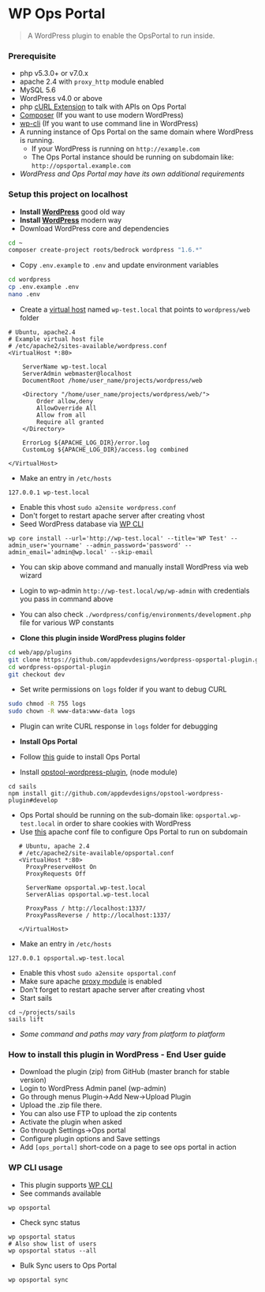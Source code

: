 # WP Ops Portal

> A WordPress plugin to enable the OpsPortal to run inside.


### Prerequisite
* php v5.3.0+ or v7.0.x
* apache 2.4 with ```proxy_http``` module enabled
* MySQL 5.6
* WordPress v4.0 or above
* php [cURL Extension](http://php.net/manual/en/book.curl.php) to talk with APIs on Ops Portal
* [Composer](https://getcomposer.org/download/) (If you want to use modern WordPress)
* [wp-cli](http://wp-cli.org/#installing) (If you want to use command line in WordPress)
* A running instance of Ops Portal on the same domain where WordPress is running.
    * If your WordPress is running on ```http://example.com```
    * The Ops Portal instance should be running on subdomain like: ```http://opsportal.example.com```
* _WordPress and Ops Portal may have its own additional requirements_

### Setup this project on localhost
* **Install [WordPress](https://codex.wordpress.org/Installing_WordPress)** good old way
* **Install [WordPress](https://github.com/roots/bedrock#installation)** modern way
* Download WordPress core and dependencies
```bash
cd ~
composer create-project roots/bedrock wordpress "1.6.*"
```
* Copy ```.env.example``` to ```.env``` and update environment variables
```bash
cd wordpress
cp .env.example .env
nano .env
```
* Create a [virtual host](https://httpd.apache.org/docs/current/vhosts/) named ```wp-test.local``` that points to ```wordpress/web``` folder
```
# Ubuntu, apache2.4
# Example virtual host file
# /etc/apache2/sites-available/wordpress.conf
<VirtualHost *:80>

	ServerName wp-test.local
	ServerAdmin webmaster@localhost
	DocumentRoot /home/user_name/projects/wordpress/web

	<Directory "/home/user_name/projects/wordpress/web/">
		Order allow,deny
		AllowOverride All
		Allow from all
		Require all granted
	</Directory>

	ErrorLog ${APACHE_LOG_DIR}/error.log
	CustomLog ${APACHE_LOG_DIR}/access.log combined

</VirtualHost>

```
* Make an entry in ```/etc/hosts```
```
127.0.0.1 wp-test.local
```
* Enable this vhost ```sudo a2ensite wordpress.conf```
* Don't forget to restart apache server after creating vhost
* Seed WordPress database via [WP CLI](https://wp-cli.org/commands/core/install/)
```
wp core install --url='http://wp-test.local' --title='WP Test' --admin_user='yourname' --admin_password='password' --admin_email='admin@wp.local' --skip-email
```
* You can skip above command and manually install WordPress via web wizard
* Login to wp-admin ```http://wp-test.local/wp/wp-admin```  with credentials you pass in command above
* You can also check ```./wordpress/config/environments/development.php``` file for various WP constants

* **Clone this plugin inside WordPress plugins folder**
```bash
cd web/app/plugins
git clone https://github.com/appdevdesigns/wordpress-opsportal-plugin.git
cd wordpress-opsportal-plugin
git checkout dev
```
* Set write permissions on ```logs``` folder if you want to debug CURL
```bash
sudo chmod -R 755 logs
sudo chown -R www-data:www-data logs
```
* Plugin can write CURL response in ```logs``` folder for debugging

* **Install Ops Portal**
* Follow [this](https://github.com/appdevdesigns/opsportal_docs/blob/master/develop/develop_setup.md) guide to install Ops Portal
* Install [opstool-wordpress-plugin](https://github.com/appdevdesigns/opstool-wordpress-plugin), (node module)
```
cd sails
npm install git://github.com/appdevdesigns/opstool-wordpress-plugin#develop
```

* Ops Portal should be running on the sub-domain like: ```opsportal.wp-test.local``` in order to share cookies with WordPress
* Use [this](http://stackoverflow.com/questions/8541182/apache-redirect-to-another-port) apache conf file to configure Ops Portal to run on subdomain
```
   # Ubuntu, apache 2.4
   # /etc/apache2/site-available/opsportal.conf
   <VirtualHost *:80>
     ProxyPreserveHost On
     ProxyRequests Off

     ServerName opsportal.wp-test.local
     ServerAlias opsportal.wp-test.local

     ProxyPass / http://localhost:1337/
     ProxyPassReverse / http://localhost:1337/

   </VirtualHost>
```
* Make an entry in ```/etc/hosts```
```
127.0.0.1 opsportal.wp-test.local
```
* Enable this vhost ```sudo a2ensite opsportal.conf```
* Make sure apache [proxy module](https://httpd.apache.org/docs/current/mod/mod_proxy.html) is enabled
* Don't forget to restart apache server after creating vhost
* Start sails
```
cd ~/projects/sails
sails lift
```
* _Some command and paths may vary from platform to platform_

### How to install this plugin in WordPress - End User guide
- Download the plugin (zip) from GitHub (master branch for stable version)
- Login to WordPress Admin panel (wp-admin)
- Go through menus Plugin->Add New->Upload Plugin
- Upload the .zip file there.
- You can also use FTP to upload the zip contents
- Activate the plugin when asked
- Go through Settings->Ops portal
- Configure plugin options and Save settings
- Add ```[ops_portal]``` short-code on a page to see ops portal in action

### WP CLI usage
* This plugin supports [WP CLI](http://wp-cli.org/)
* See commands available
```
wp opsportal
```
* Check sync status
```
wp opsportal status
# Also show list of users
wp opsportal status --all
```
* Bulk Sync users to Ops Portal
```
wp opsportal sync
```


